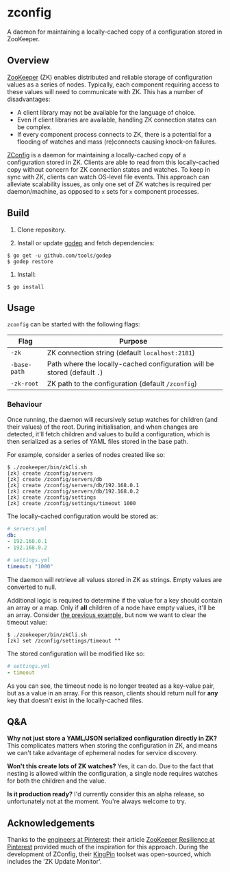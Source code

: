 # zconfig

A daemon for maintaining a locally-cached copy of a configuration stored in ZooKeeper.

## Overview

[ZooKeeper](http://zookeeper.apache.org/) (ZK) enables distributed and reliable storage of configuration values as a series of nodes. Typically, each component requiring access to these values will need to communicate with ZK. This has a number of disadvantages:

* A client library may not be available for the language of choice.
* Even if client libraries are available, handling ZK connection states can be complex.
* If every component process connects to ZK, there is a potential for a flooding of watches and mass (re)connects causing knock-on failures.

[ZConfig](https://github.com/itszootime/zconfig) is a daemon for maintaining a locally-cached copy of a configuration stored in ZK. Clients are able to read from this locally-cached copy without concern for ZK connection states and watches. To keep in sync with ZK, clients can watch OS-level file events. This approach can alleviate scalability issues, as only one set of ZK watches is required per daemon/machine, as opposed to `x` sets for `x` component processes.

## Build

1. Clone repository.

1. Install or update [godep](https://github.com/tools/godep) and fetch dependencies:

  ```
  $ go get -u github.com/tools/godep
  $ godep restore
  ```

1. Install:

  ```
  $ go install
  ```

## Usage

`zconfig` can be started with the following flags:

Flag          | Purpose
--------------|----------
`-zk`        | ZK connection string (default `localhost:2181`)
`-base-path` | Path where the locally-cached configuration will be stored (default `.`)
`-zk-root`   | ZK path to the configuration (default `/zconfig`)

### Behaviour

Once running, the daemon will recursively setup watches for children (and their values) of the root. During initialisation, and when changes are detected, it'll fetch children and values to build a configuration, which is then serialized as a series of YAML files stored in the base path.

For example, consider a series of nodes created like so:

```
$ ./zookeeper/bin/zkCli.sh
[zk] create /zconfig/servers
[zk] create /zconfig/servers/db
[zk] create /zconfig/servers/db/192.168.0.1
[zk] create /zconfig/servers/db/192.168.0.2
[zk] create /zconfig/settings
[zk] create /zconfig/settings/timeout 1000
```

The locally-cached configuration would be stored as:

```yaml
# servers.yml
db:
- 192.168.0.1
- 192.168.0.2
```

```yaml
# settings.yml
timeout: "1000"
```

The daemon will retrieve all values stored in ZK as strings. Empty values are converted to null.

Additional logic is required to determine if the value for a key should contain an array or a map. Only if **all** children of a node have empty values, it'll be an array. Consider [the previous example](#usage), but now we want to clear the timeout value:

```
$ ./zookeeper/bin/zkCli.sh
[zk] set /zconfig/settings/timeout ""
```

The stored configuration will be modified like so:

```yaml
# settings.yml
- timeout
```

As you can see, the timeout node is no longer treated as a key-value pair, but as a value in an array. For this reason, clients should return null for **any** key that doesn't exist in the locally-cached files.

## Q&A

**Why not just store a YAML/JSON serialized configuration directly in ZK?**
This complicates matters when storing the configuration in ZK, and means we can't take advantage of ephemeral nodes for service discovery.

**Won't this create lots of ZK watches?**
Yes, it can do. Due to the fact that nesting is allowed within the configuration, a single node requires watches for both the children and the value.

**Is it production ready?**
I'd currently consider this an alpha release, so unfortunately not at the moment. You're always welcome to try.

## Acknowledgements

Thanks to the [engineers at Pinterest](https://engineering.pinterest.com/): their article [ZooKeeper Resilience at Pinterest](https://engineering.pinterest.com/blog/zookeeper-resilience-pinterest) provided much of the inspiration for this approach. During the development of ZConfig, their [KingPin](https://github.com/pinterest/kingpin) toolset was open-sourced, which includes the 'ZK Update Monitor'.